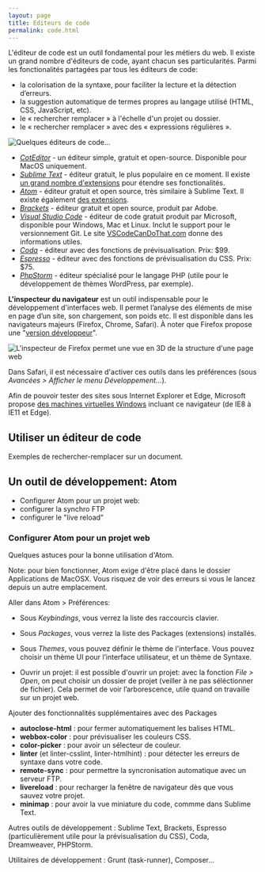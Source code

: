 ```yaml
---
layout: page
title: Editeurs de code
permalink: code.html
---
```


L'éditeur de code est un outil fondamental pour les métiers du web. Il existe un grand nombre d'éditeurs de code, ayant chacun ses particularités. Parmi les fonctionalités partagées par tous les éditeurs de code: 

- la colorisation de la syntaxe, pour faciliter la lecture et la détection d’erreurs.
- la suggestion automatique de termes propres au langage utilisé (HTML, CSS, JavaScript, etc).
- le  « rechercher remplacer » à l'échelle d'un projet ou dossier.
- le « rechercher remplacer » avec des « expressions régulières ».

![Quelques éditeurs de code...](img/code-editors.jpg)

* *[CotEditor](https://coteditor.com/)* - un éditeur simple, gratuit et open-source. Disponible pour MacOS uniquement.
* *[Sublime Text](https://www.sublimetext.com/)* - éditeur gratuit, le plus populaire en ce moment. Il existe [un grand nombre d'extensions](https://packagecontrol.io/) pour étendre ses fonctionalités. 
* *[Atom](https://atom.io/)* - éditeur gratuit et open source, très similaire à Sublime Text. Il existe également [des extensions](https://atom.io/packages).
* *[Brackets](http://brackets.io/)* - éditeur gratuit et open source, produit par Adobe.
* *[Visual Studio Code](https://code.visualstudio.com/)* - éditeur de code gratuit produit par Microsoft, disponible pour Windows, Mac et Linux. Inclut le support pour le versionnement Git. Le site [VSCodeCanDoThat.com](https://vscodecandothat.com/) donne des informations utiles.
* *[Coda](https://panic.com/coda/)* - éditeur avec des fonctions de prévisualisation. Prix: $99.
* *[Espresso](http://www.macrabbit.com/espresso/)* - éditeur avec des fonctions de prévisualisation du CSS. Prix: $75.
* *[PhpStorm](https://www.jetbrains.com/phpstorm/)* - éditeur spécialisé pour le langage PHP (utile pour le développement de thèmes WordPress, par exemple).


**L'inspecteur du navigateur** est un outil indispensable pour le développement d'interfaces web. Il permet l’analyse des éléments de mise en page d’un site, son chargement, son poids etc. Il est disponible dans les navigateurs majeurs (Firefox, Chrome, Safari). À noter que Firefox propose une "[version développeur](https://www.mozilla.org/fr/firefox/developer/)".

![L'inspecteur de Firefox permet une vue en 3D de la structure d'une page web](/img/FF-devtools-3d.jpg)

Dans Safari, il est nécessaire d'activer ces outils dans les préférences (sous *Avancées > Afficher le menu Développement...*).

Afin de pouvoir tester des sites sous Internet Explorer et Edge, Microsoft propose [des machines virtuelles Windows](https://developer.microsoft.com/en-us/microsoft-edge/tools/vms/) incluant ce navigateur (de IE8 à IE11 et Edge).


## Utiliser un éditeur de code

Exemples de rechercher-remplacer sur un document.

## Un outil de développement: Atom

- Configurer Atom pour un projet web: 
- configurer la synchro FTP
- configurer le "live reload"

### Configurer Atom pour un projet web

Quelques astuces pour la bonne utilisation d'Atom.

Note: pour bien fonctionner, Atom exige d'être placé dans le dossier Applications de MacOSX. Vous risquez de voir des erreurs si vous le lancez depuis un autre emplacement.

Aller dans Atom > Préférences: 
- Sous *Keybindings*, vous verrez la liste des raccourcis clavier.
- Sous *Packages*, vous verrez la liste des Packages (extensions) installés.
- Sous *Themes*, vous pouvez définir le thème de l'interface. Vous pouvez choisir un thème UI pour l’interface utilisateur, et un thème de Syntaxe.

- Ouvrir un projet: il est possible d'ouvrir un projet: avec la fonction *File > Open*, on peut choisir un dossier de projet (veiller à ne pas séléctionner de fichier). Cela permet de voir l’arborescence, utile quand on travaille sur un projet web.

Ajouter des fonctionnalités supplémentaires avec des Packages

- **autoclose-html** : pour fermer automatiquement les balises HTML.
- **webbox-color** : pour prévisualiser les couleurs CSS.
- **color-picker** : pour avoir un sélecteur de couleur.
- **linter** (et linter-csslint, linter-htmlhint) : pour détecter les erreurs de syntaxe dans votre code.
- **remote-sync** : pour permettre la syncronisation automatique avec un serveur FTP.
- **livereload** : pour recharger la fenêtre de navigateur dès que vous sauvez votre projet.
- **minimap** : pour avoir la vue miniature du code, commme dans Sublime Text.

Autres outils de développement : Sublime Text, Brackets, Espresso (particulièrement utile pour la prévisualisation du CSS), Coda, Dreamweaver, PHPStorm.

Utilitaires de développement : Grunt (task-runner), Composer...

